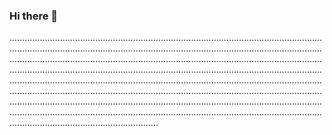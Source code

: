 ### Hi there 👋

...........................................................................................................................................................................................................................................................................................................................................................................................................................................................................................................................................................................................................................................................................................................................................................................................................................................................................................................................................................................................................................................................................................